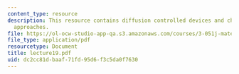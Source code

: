 ```yaml
---
content_type: resource
description: This resource contains diffusion controlled devices and chemically controlled
  approaches.
file: https://ol-ocw-studio-app-qa.s3.amazonaws.com/courses/3-051j-materials-for-biomedical-applications-spring-2006/dc2cc81dbaaf71fd95d6f3c5da0f7630_lecture19.pdf
file_type: application/pdf
resourcetype: Document
title: lecture19.pdf
uid: dc2cc81d-baaf-71fd-95d6-f3c5da0f7630
---
```

